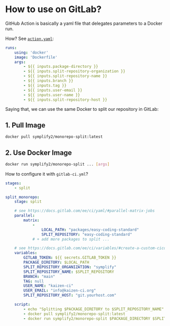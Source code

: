 # How to use on GitLab?

GitHub Action is basically a yaml file that delegates parameters to a Docker run.

How? See [`action.yaml`](/action.yaml):

```yaml
runs:
    using: 'docker'
    image: 'Dockerfile'
    args:
        - ${{ inputs.package-directory }}
        - ${{ inputs.split-repository-organization }}
        - ${{ inputs.split-repository-name }}
        - ${{ inputs.branch }}
        - ${{ inputs.tag }}
        - ${{ inputs.user-email }}
        - ${{ inputs.user-name }}
        - ${{ inputs.split-repository-host }}
```

Saying that, we can use the same Docker to split our repository in GitLab:

## 1. Pull Image

```bash
docker pull symplify2/monorepo-split:latest
```

## 2. Use Docker Image

```bash
docker run symplify2/monorepo-split ... [args]
```

How to configure it with `gitlab-ci.yml`?

```yaml
stages:
    - split

split_monorepo:
    stage: split

    # see https://docs.gitlab.com/ee/ci/yaml/#parallel-matrix-jobs
    parallel:
        matrix:
            -
                LOCAL_PATH: "packages/easy-coding-standard"
                SPLIT_REPOSITORY: "easy-coding-standard"
            # + add more packages to split ...

    # see https://docs.gitlab.com/ee/ci/variables/#create-a-custom-cicd-variable-in-the-gitlab-ciyml-file
    variables:
        GITLAB_TOKEN: ${{ secrets.GITLAB_TOKEN }}
        PACKAGE_DIRETORY: $LOCAL_PATH
        SPLIT_REPOSITORY_ORGANIZATION: "symplify"
        SPLIT_REPOSITORY_NAME: $SPLIT_REPOSITORY
        BRANCH: "main"
        TAG: null
        USER_NAME: "kaizen-ci"
        USER_EMAIL: "info@kaizen-ci.org"
        SPLIT_REPOSITORY_HOST: "git.yourhost.com"

    script:
        - echo "Splitting $PACKAGE_DIRETORY to $SPLIT_REPOSITORY_NAME"
        - docker pull symplify2/monorepo-split:latest
        - docker run symplify2/monorepo-split $PACKAGE_DIRECTORY $SPLIT_REPOSITORY_ORGANIZATION $SPLIT_REPOSITORY_NAME $BRANCH $TAG $USER_NAME $USER_EMAIL $SPLIT_REPOSITORY_HOST
```
